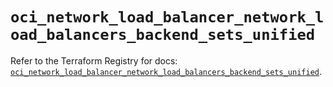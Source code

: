 # `oci_network_load_balancer_network_load_balancers_backend_sets_unified`

Refer to the Terraform Registry for docs: [`oci_network_load_balancer_network_load_balancers_backend_sets_unified`](https://registry.terraform.io/providers/hashicorp/oci/7.19.0/docs/resources/network_load_balancer_network_load_balancers_backend_sets_unified).
